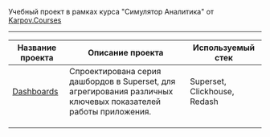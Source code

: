 Учебный проект в рамках курса "Симулятор Аналитика" от [Karpov.Courses](https://karpov.courses/)

------

| **Название проекта**                                         | **Описание проекта**                                         | **Используемый стек**        |
| ------------------------------------------------------------ | ------------------------------------------------------------ | ---------------------------- |
| [Dashboards](https://github.com/vik1109/Karpov-data-analyst-course/tree/main/Dashboards) | Спроектирована серия дашбордов в Superset, для агрегирования различных ключевых показателей работы приложения. | Superset, Clickhouse, Redash |
|                                                              |                                                              |                              |
|                                                              |                                                              |                              |
|                                                              |                                                              |                              |

